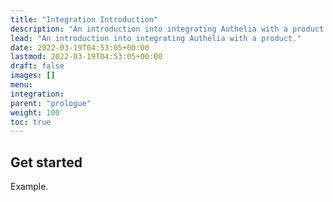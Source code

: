 ```yaml
---
title: "Integration Introduction"
description: "An introduction into integrating Authelia with a product."
lead: "An introduction into integrating Authelia with a product."
date: 2022-03-19T04:53:05+00:00
lastmod: 2022-03-19T04:53:05+00:00
draft: false
images: []
menu:
integration:
parent: "prologue"
weight: 100
toc: true
---
```


## Get started

Example.
